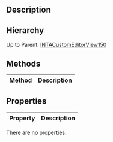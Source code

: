 ## Description

## Hierarchy
Up to Parent: [INTACustomEditorView150](INTACustomEditorView150)

## Methods
| Method | Description |
| ------------- | ------------- |

## Properties
| Property | Description |
| ------------- | ------------- |
There are no properties.
